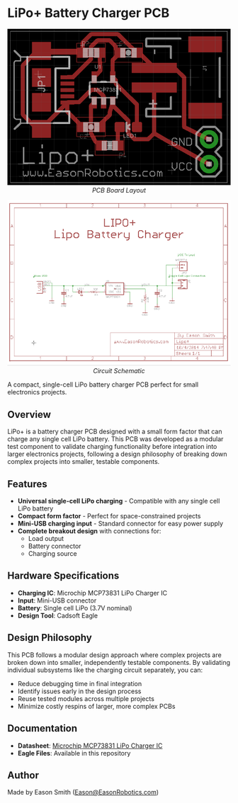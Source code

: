 # LiPo+ Battery Charger PCB

<div align="center">

![LiPo+ PCB Board](LipoPlusbrd.png)
*PCB Board Layout*

![LiPo+ Schematic](LipoPlussch.png)
*Circuit Schematic*

</div>

A compact, single-cell LiPo battery charger PCB perfect for small electronics projects.

## Overview

LiPo+ is a battery charger PCB designed with a small form factor that can charge any single cell LiPo battery. This PCB was developed as a modular test component to validate charging functionality before integration into larger electronics projects, following a design philosophy of breaking down complex projects into smaller, testable components.

## Features

- **Universal single-cell LiPo charging** - Compatible with any single cell LiPo battery
- **Compact form factor** - Perfect for space-constrained projects
- **Mini-USB charging input** - Standard connector for easy power supply
- **Complete breakout design** with connections for:
  - Load output
  - Battery connector
  - Charging source

## Hardware Specifications

- **Charging IC**: Microchip MCP73831 LiPo Charger IC
- **Input**: Mini-USB connector
- **Battery**: Single cell LiPo (3.7V nominal)
- **Design Tool**: Cadsoft Eagle

## Design Philosophy

This PCB follows a modular design approach where complex projects are broken down into smaller, independently testable components. By validating individual subsystems like the charging circuit separately, you can:

- Reduce debugging time in final integration
- Identify issues early in the design process
- Reuse tested modules across multiple projects
- Minimize costly respins of larger, more complex PCBs

## Documentation

- **Datasheet**: [Microchip MCP73831 LiPo Charger IC](https://ww1.microchip.com/downloads/en/devicedoc/20001984g.pdf)
- **Eagle Files**: Available in this repository

## Author

Made by Eason Smith (Eason@EasonRobotics.com)
